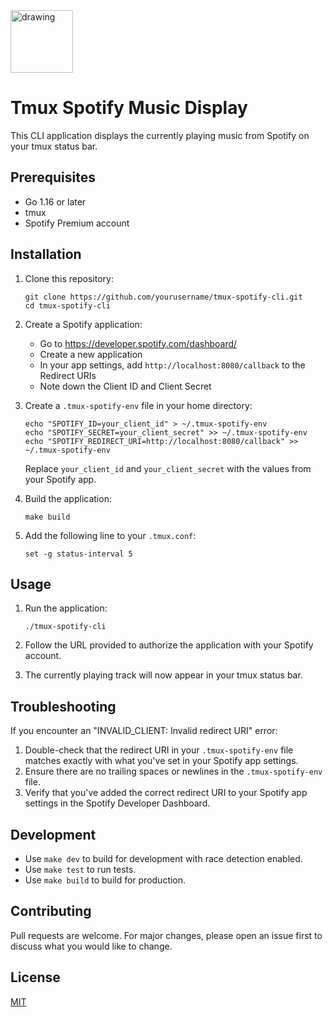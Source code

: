 <img src="https://github.com/user-attachments/assets/9fb07638-5907-4915-b9bf-1ca89255a93d" alt="drawing" style="width:100px;"/>

# Tmux Spotify Music Display

This CLI application displays the currently playing music from Spotify on your tmux status bar.

## Prerequisites

- Go 1.16 or later
- tmux
- Spotify Premium account

## Installation

1. Clone this repository:
   ```
   git clone https://github.com/yourusername/tmux-spotify-cli.git
   cd tmux-spotify-cli
   ```

2. Create a Spotify application:
   - Go to https://developer.spotify.com/dashboard/
   - Create a new application
   - In your app settings, add `http://localhost:8080/callback` to the Redirect URIs
   - Note down the Client ID and Client Secret

3. Create a `.tmux-spotify-env` file in your home directory:
   ```
   echo "SPOTIFY_ID=your_client_id" > ~/.tmux-spotify-env
   echo "SPOTIFY_SECRET=your_client_secret" >> ~/.tmux-spotify-env
   echo "SPOTIFY_REDIRECT_URI=http://localhost:8080/callback" >> ~/.tmux-spotify-env
   ```
   Replace `your_client_id` and `your_client_secret` with the values from your Spotify app.

4. Build the application:
   ```
   make build
   ```

5. Add the following line to your `.tmux.conf`:
   ```
   set -g status-interval 5
   ```

## Usage

1. Run the application:
   ```
   ./tmux-spotify-cli
   ```

2. Follow the URL provided to authorize the application with your Spotify account.

3. The currently playing track will now appear in your tmux status bar.

## Troubleshooting

If you encounter an "INVALID_CLIENT: Invalid redirect URI" error:
1. Double-check that the redirect URI in your `.tmux-spotify-env` file matches exactly with what you've set in your Spotify app settings.
2. Ensure there are no trailing spaces or newlines in the `.tmux-spotify-env` file.
3. Verify that you've added the correct redirect URI to your Spotify app settings in the Spotify Developer Dashboard.

## Development

- Use `make dev` to build for development with race detection enabled.
- Use `make test` to run tests.
- Use `make build` to build for production.

## Contributing

Pull requests are welcome. For major changes, please open an issue first to discuss what you would like to change.

## License

[MIT](https://choosealicense.com/licenses/mit/)
